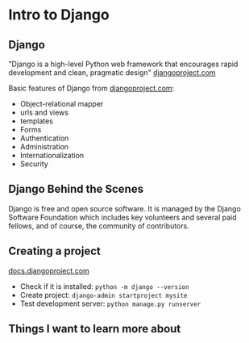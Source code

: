 # Intro to Django

## Django

"Django is a high-level Python web framework that encourages rapid development and clean, pragmatic design" [djangoproject.com](https://www.djangoproject.com/)

Basic features of Django from [djangoproject.com](https://www.djangoproject.com/start/):

- Object-relational mapper
- urls and views
- templates
- Forms
- Authentication
- Administration
- Internationalization
- Security

## Django Behind the Scenes

Django is free and open source software. It is managed by the Django Software Foundation which includes key volunteers and several paid fellows, and of course, the community of contributors.

## Creating a project

[docs.djangoproject.com](https://docs.djangoproject.com/en/3.0/intro/tutorial01/)

- Check if it is installed: `python -m django --version`
- Create project: `django-admin startproject mysite`
- Test development server: `python manage.py runserver`

## Things I want to learn more about


